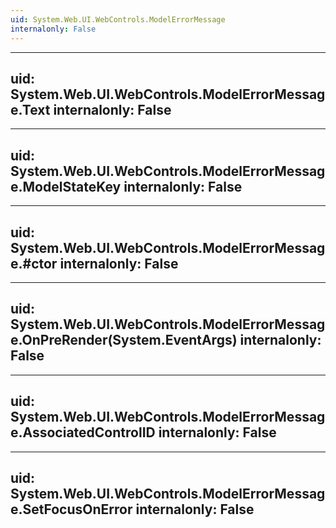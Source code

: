 ```yaml
---
uid: System.Web.UI.WebControls.ModelErrorMessage
internalonly: False
---
```


---
uid: System.Web.UI.WebControls.ModelErrorMessage.Text
internalonly: False
---

---
uid: System.Web.UI.WebControls.ModelErrorMessage.ModelStateKey
internalonly: False
---

---
uid: System.Web.UI.WebControls.ModelErrorMessage.#ctor
internalonly: False
---

---
uid: System.Web.UI.WebControls.ModelErrorMessage.OnPreRender(System.EventArgs)
internalonly: False
---

---
uid: System.Web.UI.WebControls.ModelErrorMessage.AssociatedControlID
internalonly: False
---

---
uid: System.Web.UI.WebControls.ModelErrorMessage.SetFocusOnError
internalonly: False
---
